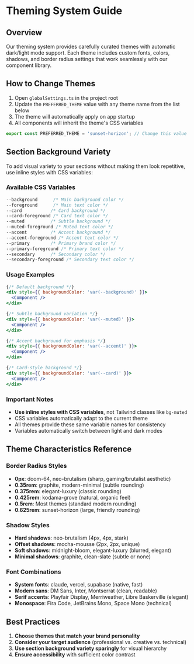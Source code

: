 # Theming System Guide

## Overview

Our theming system provides carefully curated themes with automatic dark/light mode support. Each theme includes custom fonts, colors, shadows, and border radius settings that work seamlessly with our component library.

## How to Change Themes

1. Open `globalSettings.ts` in the project root
2. Update the `PREFERRED_THEME` value with any theme name from the list below
3. The theme will automatically apply on app startup
4. All components will inherit the theme's CSS variables

```typescript
export const PREFERRED_THEME = 'sunset-horizon'; // Change this value
```
<!-- NOTES ABOUT EACH THEME AND WHAT THEY LOOK LIKE ARE AVAILABLE IN THE globalSettings.ts FILE -->

## Section Background Variety

To add visual variety to your sections without making them look repetitive, use inline styles with CSS variables:

### Available CSS Variables

```css
--background      /* Main background color */
--foreground      /* Main text color */
--card           /* Card background */
--card-foreground /* Card text color */
--muted          /* Subtle background */
--muted-foreground /* Muted text color */
--accent         /* Accent background */
--accent-foreground /* Accent text color */
--primary        /* Primary brand color */
--primary-foreground /* Primary text color */
--secondary      /* Secondary color */
--secondary-foreground /* Secondary text color */
```

### Usage Examples

```jsx
{/* Default background */}
<div style={{ backgroundColor: 'var(--background)' }}>
  <Component />
</div>

{/* Subtle background variation */}
<div style={{ backgroundColor: 'var(--muted)' }}>
  <Component />
</div>

{/* Accent background for emphasis */}
<div style={{ backgroundColor: 'var(--accent)' }}>
  <Component />
</div>

{/* Card-style background */}
<div style={{ backgroundColor: 'var(--card)' }}>
  <Component />
</div>
```

### Important Notes

- **Use inline styles with CSS variables**, not Tailwind classes like `bg-muted`
- CSS variables automatically adapt to the current theme
- All themes provide these same variable names for consistency
- Variables automatically switch between light and dark modes

## Theme Characteristics Reference

### Border Radius Styles
- **0px**: doom-64, neo-brutalism (sharp, gaming/brutalist aesthetic)
- **0.35rem**: graphite, modern-minimal (subtle rounding)
- **0.375rem**: elegant-luxury (classic rounding)
- **0.425rem**: kodama-grove (natural, organic feel)
- **0.5rem**: Most themes (standard modern rounding)
- **0.625rem**: sunset-horizon (large, friendly rounding)

### Shadow Styles
- **Hard shadows**: neo-brutalism (4px, 4px, stark)
- **Offset shadows**: mocha-mousse (2px, 2px, unique)
- **Soft shadows**: midnight-bloom, elegant-luxury (blurred, elegant)
- **Minimal shadows**: graphite, clean-slate (subtle or none)

### Font Combinations
- **System fonts**: claude, vercel, supabase (native, fast)
- **Modern sans**: DM Sans, Inter, Montserrat (clean, readable)
- **Serif accents**: Playfair Display, Merriweather, Libre Baskerville (elegant)
- **Monospace**: Fira Code, JetBrains Mono, Space Mono (technical)

## Best Practices

1. **Choose themes that match your brand personality**
2. **Consider your target audience** (professional vs. creative vs. technical)
3. **Use section background variety sparingly** for visual hierarchy
4. **Ensure accessibility** with sufficient color contrast